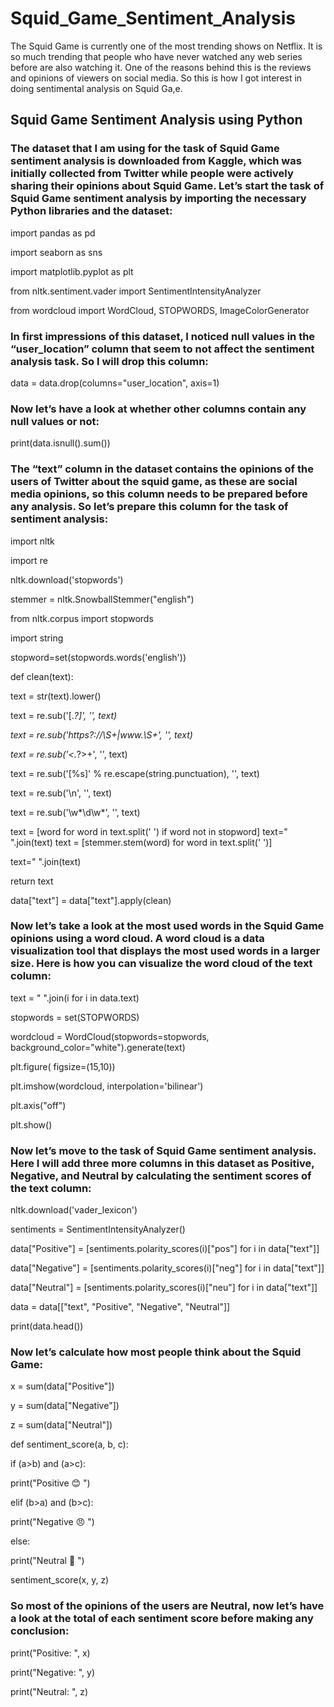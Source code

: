 # Squid_Game_Sentiment_Analysis

The Squid Game is currently one of the most trending shows on Netflix. It is so much trending that people who have never watched any web series before are also watching it. One of the reasons behind this is the reviews and opinions of viewers on social media. So this is how I got interest in doing sentimental analysis on Squid Ga,e.

## Squid Game Sentiment Analysis using Python

### The dataset that I am using for the task of Squid Game sentiment analysis is downloaded from Kaggle, which was initially collected from Twitter while people were actively sharing their opinions about Squid Game. Let’s start the task of Squid Game sentiment analysis by importing the necessary Python libraries and the dataset:

import pandas as pd </p>
import seaborn as sns </p>
import matplotlib.pyplot as plt </p>
from nltk.sentiment.vader import SentimentIntensityAnalyzer </p>
from wordcloud import WordCloud, STOPWORDS, ImageColorGenerator </p>

### In first impressions of this dataset, I noticed null values in the “user_location” column that seem to not affect the sentiment analysis task. So I will drop this column:

data = data.drop(columns="user_location", axis=1) </p>

### Now let’s have a look at whether other columns contain any null values or not:

print(data.isnull().sum()) </p>

### The “text” column in the dataset contains the opinions of the users of Twitter about the squid game, as these are social media opinions, so this column needs to be prepared before any analysis. So let’s prepare this column for the task of sentiment analysis:

import nltk  </p>
import re  </p>
nltk.download('stopwords')  </p>
stemmer = nltk.SnowballStemmer("english")  </p>
from nltk.corpus import stopwords  </p>
import string  </p>
stopword=set(stopwords.words('english')) </p>

def clean(text):  </p>
    text = str(text).lower()  </p>
    text = re.sub('\[.*?\]', '', text)  </p>
    text = re.sub('https?://\S+|www\.\S+', '', text)  </p>
    text = re.sub('<.*?>+', '', text)  </p>
    text = re.sub('[%s]' % re.escape(string.punctuation), '', text) </p>
    text = re.sub('\n', '', text)  </p>
    text = re.sub('\w*\d\w*', '', text) </p>
    text = [word for word in text.split(' ') if word not in stopword]
    text=" ".join(text)
    text = [stemmer.stem(word) for word in text.split(' ')] </p>
    text=" ".join(text)  </p>
    return text  </p>
data["text"] = data["text"].apply(clean)  </p>

### Now let’s take a look at the most used words in the Squid Game opinions using a word cloud. A word cloud is a data visualization tool that displays the most used words in a larger size. Here is how you can visualize the word cloud of the text column:

text = " ".join(i for i in data.text)  </p>
stopwords = set(STOPWORDS) </p>
wordcloud = WordCloud(stopwords=stopwords, background_color="white").generate(text) </p>
plt.figure( figsize=(15,10)) </p>
plt.imshow(wordcloud, interpolation='bilinear')  </p>
plt.axis("off") </p>
plt.show() </p>

### Now let’s move to the task of Squid Game sentiment analysis. Here I will add three more columns in this dataset as Positive, Negative, and Neutral by calculating the sentiment scores of the text column:

nltk.download('vader_lexicon') </p>
sentiments = SentimentIntensityAnalyzer() </p>
data["Positive"] = [sentiments.polarity_scores(i)["pos"] for i in data["text"]] </p>
data["Negative"] = [sentiments.polarity_scores(i)["neg"] for i in data["text"]] </p>
data["Neutral"] = [sentiments.polarity_scores(i)["neu"] for i in data["text"]] </p>
data = data[["text", "Positive", "Negative", "Neutral"]] </p>
print(data.head()) </p>

### Now let’s calculate how most people think about the Squid Game:

x = sum(data["Positive"]) </p>
y = sum(data["Negative"]) </p>
z = sum(data["Neutral"]) </p>

def sentiment_score(a, b, c): </p>
    if (a>b) and (a>c):  </p>
        print("Positive 😊 ") </p>
    elif (b>a) and (b>c): </p>
        print("Negative 😠 ") </p>
    else: </p>
        print("Neutral 🙂 ") </p>
sentiment_score(x, y, z) </p>

### So most of the opinions of the users are Neutral, now let’s have a look at the total of each sentiment score before making any conclusion:
print("Positive: ", x) </p>
print("Negative: ", y) </p>
print("Neutral: ", z) </p>

